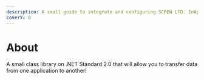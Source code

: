 ```yaml
---
description: A small guide to integrate and configuring SCREW LTD. InAppConnect
coverY: 0
---
```


# About

A small class library on .NET Standard 2.0 that will allow you to transfer data from one application to another!
